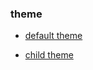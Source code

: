 ### theme

* [default theme](https://github.com/tegcommerce/tegcommerce-requirement/blob/master/page/default-theme.md)
  
* [child theme](https://github.com/tegcommerce/tegcommerce-requirement/blob/master/page/child-theme.md)

